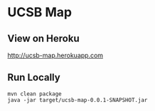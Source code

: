 # UCSB Map

## View on Heroku
http://ucsb-map.herokuapp.com

## Run Locally
```
mvn clean package
java -jar target/ucsb-map-0.0.1-SNAPSHOT.jar
```
